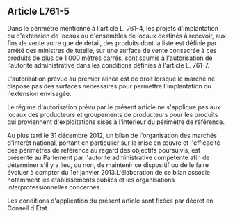 Article L761-5
----
Dans le périmètre mentionné à l'article L. 761-4, les projets d'implantation ou
d'extension de locaux ou d'ensembles de locaux destinés à recevoir, aux fins de
vente autre que de détail, des produits dont la liste est définie par arrêté des
ministres de tutelle, sur une surface de vente consacrée à ces produits de plus
de 1 000 mètres carrés, sont soumis à l'autorisation de l'autorité
administrative dans les conditions définies à l'article L. 761-7.

L'autorisation prévue au premier alinéa est de droit lorsque le marché ne
dispose pas des surfaces nécessaires pour permettre l'implantation ou
l'extension envisagée.

Le régime d'autorisation prévu par le présent article ne s'applique pas aux
locaux des producteurs et groupements de producteurs pour les produits qui
proviennent d'exploitations sises à l'intérieur du périmètre de référence.

Au plus tard le 31 décembre 2012, un bilan de l'organisation des marchés
d'intérêt national, portant en particulier sur la mise en œuvre et l'efficacité
des périmètres de référence au regard des objectifs poursuivis, est présenté au
Parlement par l'autorité administrative compétente afin de déterminer s'il y a
lieu, ou non, de maintenir ce dispositif ou de le faire évoluer à compter du 1er
janvier 2013.L'élaboration de ce bilan associe notamment les établissements
publics et les organisations interprofessionnelles concernés.

Les conditions d'application du présent article sont fixées par décret en
Conseil d'Etat.
